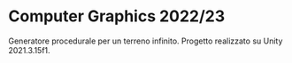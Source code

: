 # Computer Graphics 2022/23

Generatore procedurale per un terreno infinito. 
Progetto realizzato su Unity 2021.3.15f1.

